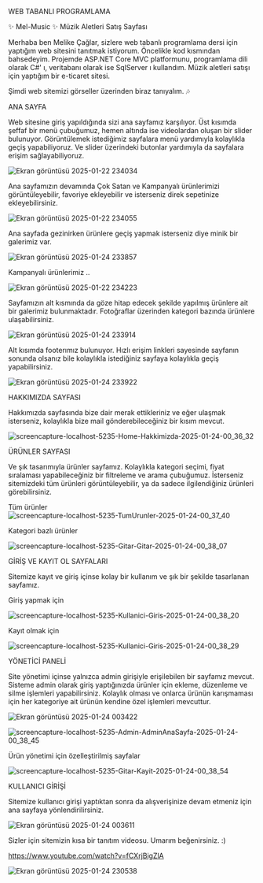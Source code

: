 WEB TABANLI PROGRAMLAMA

✨ Mel-Music ✨ Müzik Aletleri Satış Sayfası 

 
Merhaba ben Melike Çağlar, sizlere web tabanlı programlama dersi için yaptığım web sitesini tanıtmak istiyorum. Öncelikle kod kısmından bahsedeyim. Projemde ASP.NET Core MVC platformunu, programlama dili olarak C#' ı, veritabanı olarak ise SqlServer ı kullandım. Müzik aletleri satışı için yaptığım bir e-ticaret sitesi.


Şimdi web sitemizi görseller üzerinden biraz tanıyalım. 🎶


ANA SAYFA


Web sitesine giriş yapıldığında sizi ana sayfamız karşılıyor. Üst kısımda şeffaf bir menü çubuğumuz, hemen altında ise videolardan oluşan bir slider bulunuyor. Görüntülemek istediğimiz sayfalara menü yardımıyla kolaylıkla geçiş yapabiliyoruz. Ve slider üzerindeki butonlar yardımıyla da sayfalara erişim sağlayabiliyoruz.

![Ekran görüntüsü 2025-01-22 234034](https://github.com/user-attachments/assets/a04861ab-81a0-408d-a77e-e6c2b1fb0d82)



Ana sayfamızın devamında Çok Satan ve Kampanyalı ürünlerimizi görüntüleyebilir, favoriye ekleyebilir ve isterseniz direk sepetinize ekleyebilirsiniz.


![Ekran görüntüsü 2025-01-22 234055](https://github.com/user-attachments/assets/24c7fa2e-fefc-4dbb-95b2-7516008c12e5)


Ana sayfada gezinirken ürünlere geçiş yapmak isterseniz diye minik bir galerimiz var.


![Ekran görüntüsü 2025-01-24 233857](https://github.com/user-attachments/assets/f5371988-c372-47c2-988e-50e07d347917)


Kampanyalı ürünlerimiz ..


![Ekran görüntüsü 2025-01-22 234223](https://github.com/user-attachments/assets/93cba11e-21ea-4edb-8264-2b5eb88f90e6)



Sayfamızın alt kısmında da göze hitap edecek şekilde yapılmış ürünlere ait bir galerimiz bulunmaktadır. Fotoğraflar üzerinden kategori bazında ürünlere ulaşabilirsiniz. 


![Ekran görüntüsü 2025-01-24 233914](https://github.com/user-attachments/assets/46e6bd1c-7737-4fd9-bf0b-ae0df141a8bb)



Alt kısımda footerımız bulunuyor. Hızlı erişim linkleri sayesinde sayfanın sonunda olsanız bile kolaylıkla istediğiniz sayfaya kolaylıkla geçiş yapabilirsiniz.


![Ekran görüntüsü 2025-01-24 233922](https://github.com/user-attachments/assets/d9c606f0-2ea1-4678-9d96-e055ddf8e3bb)


HAKKIMIZDA SAYFASI


Hakkımızda sayfasında bize dair merak ettikleriniz ve eğer ulaşmak isterseniz, kolaylıkla bize mail gönderebileceğiniz bir kısım mevcut.

![screencapture-localhost-5235-Home-Hakkimizda-2025-01-24-00_36_32](https://github.com/user-attachments/assets/7451b89e-9ce0-46d5-836d-ec409c89f580)



ÜRÜNLER SAYFASI


Ve şık tasarımıyla ürünler sayfamız. Kolaylıkla kategori seçimi, fiyat sıralaması yapabileceğiniz bir filtreleme ve arama çubuğumuz. İsterseniz sitemizdeki tüm ürünleri görüntüleyebilir, ya da sadece ilgilendiğiniz ürünleri görebilirsiniz.


Tüm ürünler
![screencapture-localhost-5235-TumUrunler-2025-01-24-00_37_40](https://github.com/user-attachments/assets/f26e601c-b5e4-4234-9bb6-53c1f14ce9aa)


Kategori bazlı ürünler 

![screencapture-localhost-5235-Gitar-Gitar-2025-01-24-00_38_07](https://github.com/user-attachments/assets/9b9a16b3-b0ef-45cd-ac79-86edc75f8bb5)



GİRİŞ VE KAYIT OL SAYFALARI 


Sitemize kayıt ve giriş içinse kolay bir kullanım ve şık bir şekilde tasarlanan sayfamız.


Giriş yapmak için

![screencapture-localhost-5235-Kullanici-Giris-2025-01-24-00_38_20](https://github.com/user-attachments/assets/5dc26bb4-b73f-4a26-8c57-4a0beca313a9)



Kayıt olmak için

![screencapture-localhost-5235-Kullanici-Giris-2025-01-24-00_38_29](https://github.com/user-attachments/assets/c1ddecdd-8d2e-47af-8b28-e2861e51872f)




YÖNETİCİ PANELİ


Site yönetimi içinse yalnızca admin girişiyle erişilebilen bir sayfamız mevcut. Sisteme admin olarak giriş yaptığınızda ürünler için ekleme, düzenleme ve silme işlemleri yapabilirsiniz. Kolaylık olması ve onlarca ürünün karışmaması için her kategoriye ait ürünün kendine özel işlemleri mevcuttur.

![Ekran görüntüsü 2025-01-24 003422](https://github.com/user-attachments/assets/737226f0-a8ea-4db6-a762-d5af05295bd8)


![screencapture-localhost-5235-Admin-AdminAnaSayfa-2025-01-24-00_38_45](https://github.com/user-attachments/assets/080099e7-58a5-413e-b2d9-3fe36b352112)



Ürün yönetimi için özelleştirilmiş sayfalar


![screencapture-localhost-5235-Gitar-Kayit-2025-01-24-00_38_54](https://github.com/user-attachments/assets/e5c4c140-ad89-49ae-ace7-cda058053964)



KULLANICI GİRİŞİ


Sitemize kullanıcı girişi yaptıktan sonra da alışverişinize devam etmeniz için ana sayfaya yönlendirilirsiniz.


![Ekran görüntüsü 2025-01-24 003611](https://github.com/user-attachments/assets/d836a1d0-3973-4546-b06e-563b88174bac)




Sizler için sitemizin kısa bir tanıtım videosu. Umarım beğenirsiniz. :)


https://www.youtube.com/watch?v=fCXrjBigZlA

![Ekran görüntüsü 2025-01-24 230538](https://github.com/user-attachments/assets/b30ff73f-e45a-4a73-a1cd-4e37604fbd82)

